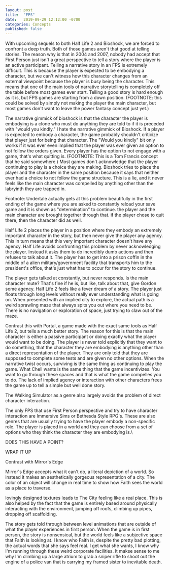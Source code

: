 ```yaml
---
layout: post
title:  "FPS"
date:   2019-09-29 12:12:00 -0700
categories: Concepts
published: false
---
```


With upcoming sequels to both Half Life 2 and Bioshock, we are forced to confront a deep truth. Both of those games aren't that good at telling stories. The reason why is that in 2004 and 2007, nobody had accept that First Person just isn't a great perspective to tell a story where the player is an active participant. Telling a narrative story in an FPS is extremely difficult. This is because the player is expected to be embodying a character, but we can't witness how this character changes from an external viewpoint because the player is busy being the character. This means that one of the main tools of narrative storytelling is completely off the table before most games ever start. Telling a good story is hard enough as it is, but FPS games are starting from a down position.
(FOOTNOTE: this could be solved by simply not making the player the main character, but most games don't want to leave the power fantasy concept just yet.)

The narrative gimmick of bioshock is that the character the player is embodying is a clone who must do anything they are told to if it is preceded with "would you kindly."
 I hate the narrative gimmick of Bioshock.
If a player is expected to embody a character, the game probably shouldn't criticize that player just for being that character. The "Would you kindly" bit only works if it was ever even implied that the player was ever given an option to not follow the orders given.
 Every player has the option to not engage with a game, that's what quitting is. (FOOTNOTE: This is a Tom Francis concept that he said somewhere.) Most games don't acknowledge that the player continuing to play is a choice they are making. Bioshock tries to place the player and the character in the same position because it says that neither ever had a choice to not follow the game structure. This is a lie, and it never feels like the main character was compelled by anything other than the labryinth they are trapped in.

Footnote: Undertale actually gets at this problem beautifully in the first ending of the game where you are asked to constantly reload your save game and it is shown as "determination" to continue. the player and the main character are brought together through that. if the player chose to quit there, then the character did as well.

Half Life 2 places the player in a position where they embody an extremely important character in the story, but then never give the player any agency. This in turn means that this very important character doesn't have any agency. Half Life avoids confronting this problem by never acknowledging the player. Instead it asks them to do incredibly dumb actions and then refuses to talk about it. The player has to get into a prison coffin in the middle of a alien military/government facility that transports him to the president's office, that's just what has to occur for the story to continue.

The player gets talked at constantly, but never responds. Is the main character mute? That's fine if he is, but like, talk about that, give Gordon some agency. Half Life 2 feels like a fever dream of a story. The player just floats through long levels without really ever understanding what is going on. When presented with an implied city to explore, the actual path is a weird sprawling maze that always spits you out where you need to be. There is no navigation or exploration of space, just trying to claw out of the maze.

Contrast this with Portal, a game made with the exact same tools as Half Life 2, but tells a much better story. The reason for this is that the main character is either a passive participant or doing exactly what the player would want to be doing. The player is never told explicitly that they want to do something, that the character they are embodying is anything other than a direct representation of the player. They are only told that they are supposed to complete some tests and are given no other options. When the narrative twist occurs, surviving is the same thing as continuing to play the game. What Chell wants is the same thing that the game incentivizes. You want to go through these spaces and that is what the game compelles you to do. The lack of implied agency or interaction with other characters frees the game up to tell a simple but well done story.



The Walking Simulator as a genre also largely avoids the problem of direct character interaction. 

The only FPS that use First Person perspective and try to have character interaction are Immersive Sims or Bethesda Style RPG's. These are also genres that are usually trying to have the player embody a non-specific role. The player is placed in a world and they can choose from a set of options who they think the character they are embodying is.\

DOES THIS HAVE A POINT? 

WRAP IT UP

 








Contrast with Mirror's Edge

Mirror's Edge accepts what it can't do, a literal depiction of a world. So instead it makes an aesthetically gorgeous representation of a city. The color of an object will change in real time to show how Faith sees the world as a place to traverse. 

 lovingly designed textures leads to The City feeling like a real place. This is also helped by the fact that the game is entirely based around physically interacting with the environment, jumping off roofs, climbing up pipes, dropping off scaffolding. 

The story gets told through between level animations that are outside of what the player experiences in first person. When the game is in first person, the story is nonsensical, but the world feels like a subjective space that Faith is looking at. I know who Faith is, despite the pretty bad plotting, the actual words that she says feel real. I get what she wants, I know why I'm running through these weird corporate facilities. It makse sense to me why I'm climbing up a large atrium to grab a sniper rifle to shoot out the engine of a police van that is carrying my framed sister to inevitable death.
